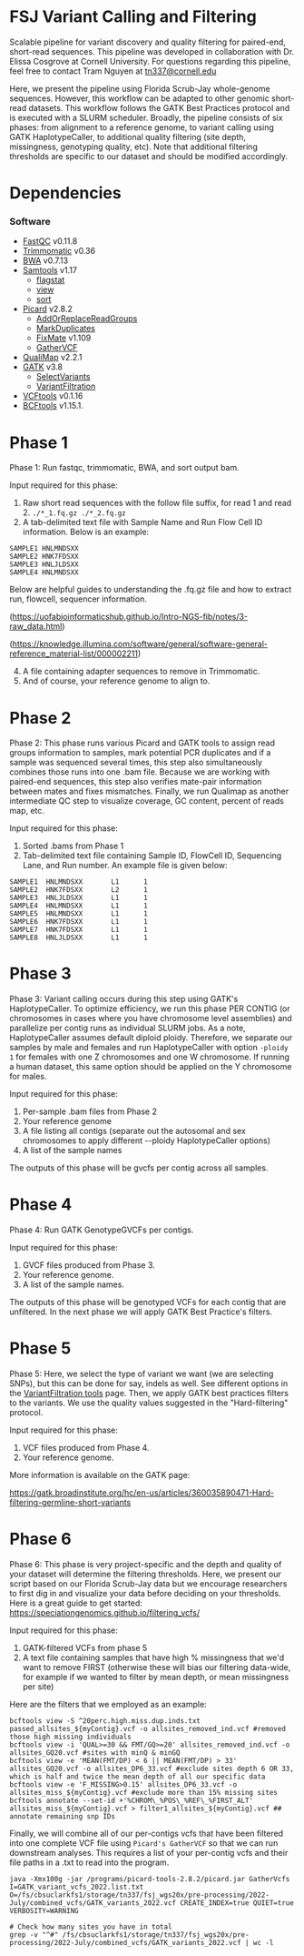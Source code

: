 # FSJ Variant Calling and Filtering
Scalable pipeline for variant discovery and quality filtering for paired-end, short-read sequences. This pipeline was developed in collaboration with Dr. Elissa Cosgrove at Cornell University. For questions regarding this pipeline, feel free to contact Tram Nguyen at tn337@cornell.edu

Here, we present the pipeline using Florida Scrub-Jay whole-genome sequences. However, this workflow can be adapted to other genomic short-read datasets. This workflow follows the GATK Best Practices protocol and is executed with a SLURM scheduler. Broadly, the pipeline consists of six phases: from alignment to a reference genome, to variant calling using GATK HaplotypeCaller, to additional quality filtering (site depth, missingness, genotyping quality, etc). Note that additional filtering thresholds are specific to our dataset and should be modified accordingly. 

# Dependencies
### Software
- [FastQC](https://www.bioinformatics.babraham.ac.uk/projects/fastqc/) v0.11.8
- [Trimmomatic](http://www.usadellab.org/cms/?page=trimmomatic) v0.36
- [BWA](https://bio-bwa.sourceforge.net/) v0.7.13
- [Samtools](http://www.htslib.org/doc/samtools) v1.17
   - [flagstat](http://www.htslib.org/doc/samtools-flagstat.html)
   - [view](http://www.htslib.org/doc/samtools-view.html)
   - [sort](https://www.htslib.org/doc/samtools-sort.html)
- [Picard](https://broadinstitute.github.io/picard/) v2.8.2
   - [AddOrReplaceReadGroups](https://gatk.broadinstitute.org/hc/en-us/articles/360037226472-AddOrReplaceReadGroups-Picard-)
   - [MarkDuplicates](https://gatk.broadinstitute.org/hc/en-us/articles/360037052812-MarkDuplicates-Picard-)
   - [FixMate](https://gatk.broadinstitute.org/hc/en-us/articles/360036713471-FixMateInformation-Picard-) v1.109
   - [GatherVCF](https://gatk.broadinstitute.org/hc/en-us/articles/360037422071-GatherVcfs-Picard-)
- [QualiMap](http://qualimap.conesalab.org/) v2.2.1 
- [GATK](https://gatk.broadinstitute.org/hc/en-us) v3.8
   - [SelectVariants](https://gatk.broadinstitute.org/hc/en-us/articles/360037055952-SelectVariants)
   - [VariantFiltration](https://gatk.broadinstitute.org/hc/en-us/articles/360037434691-VariantFiltration)
- [VCFtools](https://vcftools.sourceforge.net/) v0.1.16
- [BCFtools](https://samtools.github.io/bcftools/bcftools.html) v1.15.1.

# Phase 1
Phase 1: Run fastqc, trimmomatic, BWA, and sort output bam. 

Input required for this phase:
  1. Raw short read sequences with the follow file suffix, for read 1 and read 2. ```./*_1.fq.gz ./*_2.fq.gz```
  2. A tab-delimited text file with Sample Name and Run Flow Cell ID information. Below is an example:
  ``` 
SAMPLE1 HNLMNDSXX
SAMPLE2 HNK7FDSXX
SAMPLE3 HNLJLDSXX
SAMPLE4 HNLMNDSXX
  ```
  Below are helpful guides to understanding the .fq.gz file and how to extract run, flowcell, sequencer information.
  
  (https://uofabioinformaticshub.github.io/Intro-NGS-fib/notes/3-raw_data.html)
  
  (https://knowledge.illumina.com/software/general/software-general-reference_material-list/000002211)
  
  4. A file containing adapter sequences to remove in Trimmomatic.
  5. And of course, your reference genome to align to.
  
# Phase 2
Phase 2: This phase runs various Picard and GATK tools to assign read groups information to samples, mark potential PCR duplicates and if a sample was sequenced several times, this step also simultaneously combines those runs into one .bam file. Because we are working with paired-end sequences, this step also verifies mate-pair information between mates and fixes mismatches. Finally, we run Qualimap as another intermediate QC step to visualize coverage, GC content, percent of reads map, etc.

Input required for this phase:
   1. Sorted .bams from Phase 1
   2. Tab-delimited text file containing Sample ID, FlowCell ID, Sequencing Lane, and Run number. An example file is given below:
   
  ```
SAMPLE1  HNLMNDSXX       L1      1
SAMPLE2  HNK7FDSXX       L2      1
SAMPLE3  HNLJLDSXX       L1      1
SAMPLE4  HNLMNDSXX       L1      1
SAMPLE5  HNLMNDSXX       L1      1
SAMPLE6  HNK7FDSXX       L1      1
SAMPLE7  HNK7FDSXX       L1      1
SAMPLE8  HNLJLDSXX       L1      1
```

# Phase 3
Phase 3: Variant calling occurs during this step using GATK's HaplotypeCaller. To optimize efficiency, we run this phase PER CONTIG (or chromosomes in cases where you have chromosome level assemblies) and parallelize per contig runs as individual SLURM jobs. As a note, HaplotypeCaller assumes default diploid ploidy. Therefore, we separate our samples by male and females and run HaplotypeCaller with option ```-ploidy 1``` for females with one Z chromosomes and one W chromosome. If running a human dataset, this same option should be applied on the Y chromosome for males. 

Input required for this phase:
   1. Per-sample .bam files from Phase 2
   2. Your reference genome
   3. A file listing all contigs (separate out the autosomal and sex chromosomes to apply different --ploidy HaplotypeCaller options)
   4. A list of the sample names

The outputs of this phase will be gvcfs per contig across all samples.

# Phase 4
Phase 4: Run GATK GenotypeGVCFs per contigs. 

Input required for this phase:
   1. GVCF files produced from Phase 3. 
   2. Your reference genome.
   3. A list of the sample names.
   
The outputs of this phase will be genotyped VCFs for each contig that are unfiltered. In the next phase we will apply GATK Best Practice's filters.

# Phase 5
Phase 5: Here, we select the type of variant we want (we are selecting SNPs), but this can be done for say, indels as well. See different options in the [VariantFiltration tools](https://gatk.broadinstitute.org/hc/en-us/articles/360037434691-VariantFiltration) page. Then, we apply GATK best practices filters to the variants. We use the quality values suggested in the "Hard-filtering" protocol.

Input required for this phase:
   1. VCF files produced from Phase 4. 
   2. Your reference genome.
   
   More information is available on the GATK page:
   
   https://gatk.broadinstitute.org/hc/en-us/articles/360035890471-Hard-filtering-germline-short-variants
   
 
   
# Phase 6
Phase 6: This phase is very project-specific and the depth and quality of your dataset will determine the filtering thresholds. Here, we present our script based on our Florida Scrub-Jay data but we encourage researchers to first dig in and visualize your data before deciding on your thresholds. Here is a great guide to get started: https://speciationgenomics.github.io/filtering_vcfs/

Input required for this phase:
   1. GATK-filtered VCFs from phase 5
   2. A text file containing samples that have high % missingness that we'd want to remove FIRST (otherwise these will bias our filtering data-wide, for example if we wanted to filter by mean depth, or mean missingness per site)
   
Here are the filters that we employed as an example:
```
bcftools view -S ^20perc.high.miss.dup.inds.txt passed_allsites_${myContig}.vcf -o allsites_removed_ind.vcf #removed those high missing individuals
bcftools view -i 'QUAL>=30 && FMT/GQ>=20' allsites_removed_ind.vcf -o allsites_GQ20.vcf #sites with minQ & minGQ
bcftools view -e 'MEAN(FMT/DP) < 6 || MEAN(FMT/DP) > 33' allsites_GQ20.vcf -o allsites_DP6_33.vcf #exclude sites depth 6 OR 33, which is half and twice the mean depth of all our specific data
bcftools view -e 'F_MISSING>0.15' allsites_DP6_33.vcf -o allsites_miss_${myContig}.vcf #exclude more than 15% missing sites
bcftools annotate --set-id +'%CHROM\_%POS\_%REF\_%FIRST_ALT' allsites_miss_${myContig}.vcf > filter1_allsites_${myContig}.vcf ## annotate remaining snp IDs
```


Finally, we will combine all of our per-contigs vcfs that have been filtered into one complete VCF file using ```Picard's GatherVCF``` so that we can run downstream analyses. This requires a list of your per-contig vcfs and their file paths in a .txt to read into the program. 

```
java -Xmx100g -jar /programs/picard-tools-2.8.2/picard.jar GatherVcfs I=GATK_variant_vcfs_2022.list.txt O=/fs/cbsuclarkfs1/storage/tn337/fsj_wgs20x/pre-processing/2022-July/combined_vcfs/GATK_variants_2022.vcf CREATE_INDEX=true QUIET=true VERBOSITY=WARNING

# Check how many sites you have in total
grep -v "^#" /fs/cbsuclarkfs1/storage/tn337/fsj_wgs20x/pre-processing/2022-July/combined_vcfs/GATK_variants_2022.vcf | wc -l
```






